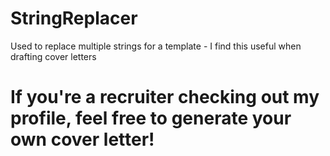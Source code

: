 
# StringReplacer

Used to replace multiple strings for a template - I find this useful when drafting cover letters

# If you're a recruiter checking out my profile, feel free to generate your own cover letter!
